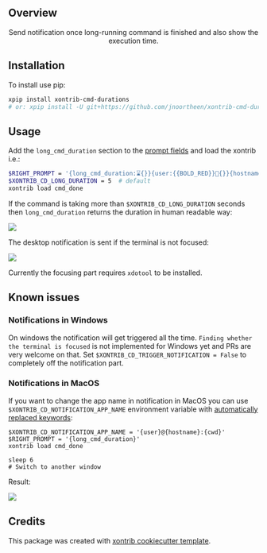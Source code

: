 ## Overview

<p align="center">
Send notification once long-running command is finished and also show the execution time.
</p>

## Installation

To install use pip:

``` bash
xpip install xontrib-cmd-durations
# or: xpip install -U git+https://github.com/jnoortheen/xontrib-cmd-durations
```

## Usage

Add the `long_cmd_duration` section to the [prompt fields](https://xon.sh/tutorial.html#customizing-the-prompt) and load the xontrib i.e.:

``` bash
$RIGHT_PROMPT = '{long_cmd_duration:⌛{}}{user:{{BOLD_RED}}🤖{}}{hostname:{{BOLD_#FA8072}}🖥{}}'
$XONTRIB_CD_LONG_DURATION = 5  # default
xontrib load cmd_done
```

If the command is taking more than `$XONTRIB_CD_LONG_DURATION` seconds then `long_cmd_duration` returns the duration in human readable way:

![](./images/2020-10-26-10-59-38.png)

The desktop notification is sent if the terminal is not focused:

![](./images/2020-11-02-13-38-47.png)

Currently the focusing part requires `xdotool` to be installed.

## Known issues

### Notifications in Windows
On windows the notification will get triggered all the time. 
`Finding whether the terminal is focused` is not implemented for Windows yet and PRs are very welcome on that.
Set `$XONTRIB_CD_TRIGGER_NOTIFICATION = False` to completely off the notification part.

### Notifications in MacOS

If you want to change the app name in notification in MacOS you can use `$XONTRIB_CD_NOTIFICATION_APP_NAME` environment variable with [automatically replaced keywords](https://xon.sh/tutorial.html#customizing-the-prompt):
```xsh
$XONTRIB_CD_NOTIFICATION_APP_NAME = '{user}@{hostname}:{cwd}'
$RIGHT_PROMPT = '{long_cmd_duration}'
xontrib load cmd_done

sleep 6
# Switch to another window
```
Result:

![](./images/notification-mac.png)


## Credits

This package was created with [xontrib cookiecutter template](https://github.com/jnoortheen/xontrib-cookiecutter).
